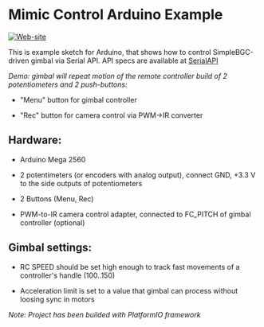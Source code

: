 Mimic Control Arduino Example
==========================================
[![Web-site](https://www.basecamelectronics.com/img/logo.basecam.onwhite.png)](https://www.basecamelectronics.com)

This is example sketch for Arduino, that shows how to control
SimpleBGC-driven gimbal via Serial API. API specs are available at
[SerialAPI](http://www.basecamelectronics.com/serialapi/)

*Demo: gimbal will repeat motion of the remote controller build of 2 potentiometers and 2 push-buttons:*

- "Menu" button for gimbal controller

- "Rec" button for camera control via PWM->IR converter

## Hardware:

- Arduino Mega 2560

- 2 potentimeters (or encoders with analog output), connect GND, +3.3 V to the side outputs of potentiometers

- 2 Buttons (Menu, Rec)

- PWM-to-IR camera control adapter, connected to FC_PITCH of gimbal controller (optional)

## Gimbal settings:

- RC SPEED should be set high enough to track fast movements of a controller's handle (100..150)

- Acceleration limit is set to a value that gimbal can process without loosing sync in motors

*Note: Project has been builded with PlatformIO framework*

